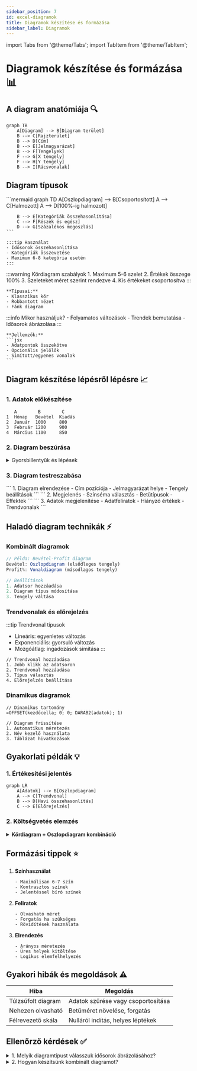 ```yaml
---
sidebar_position: 7
id: excel-diagramok
title: Diagramok készítése és formázása
sidebar_label: Diagramok
---
```


import Tabs from '@theme/Tabs';
import TabItem from '@theme/TabItem';

# Diagramok készítése és formázása 📊

## A diagram anatómiája 🔍

```mermaid
graph TB
    A[Diagram] --> B[Diagram terület]
    B --> C[Rajzterület]
    B --> D[Cím]
    B --> E[Jelmagyarázat]
    B --> F[Tengelyek]
    F --> G[X tengely]
    F --> H[Y tengely]
    B --> I[Rácsvonalak]
```

## Diagram típusok

<Tabs>
  <TabItem value="oszlop" label="Oszlopdiagram" default>
    ```mermaid
    graph TD
        A[Oszlopdiagram] --> B[Csoportosított]
        A --> C[Halmozott]
        A --> D[100%-ig halmozott]
        
        B --> E[Kategóriák összehasonlítása]
        C --> F[Részek és egész]
        D --> G[Százalékos megoszlás]
    ```
    
    :::tip Használat
    - Idősorok összehasonlítása
    - Kategóriák összevetése
    - Maximum 6-8 kategória esetén
    :::
  </TabItem>
  <TabItem value="kor" label="Kördiagram">
    :::warning Kördiagram szabályok
    1. Maximum 5-6 szelet
    2. Értékek összege 100%
    3. Szeleteket méret szerint rendezve
    4. Kis értékeket csoportosítva
    :::
    
    **Típusai:**
    - Klasszikus kör
    - Robbantott nézet
    - Fánk diagram
  </TabItem>
  <TabItem value="vonal" label="Vonaldiagram">
    :::info Mikor használjuk?
    - Folyamatos változások
    - Trendek bemutatása
    - Idősorok ábrázolása
    :::
    
    **Jellemzők:**
    ```jsx
    - Adatpontok összekötve
    - Opcionális jelölők
    - Simított/egyenes vonalak
    ```
  </TabItem>
</Tabs>

## Diagram készítése lépésről lépésre 📈

### 1. Adatok előkészítése

```excel
   A        B        C
1  Hónap   Bevétel  Kiadás
2  Január  1000     800
3  Február 1200     900
4  Március 1100     850
```

### 2. Diagram beszúrása

<details>
<summary>Gyorsbillentyűk és lépések</summary>

1. Adatok kijelölése
2. `ALT + F1` - gyors diagram
3. `F11` - új diagramlap
4. Vagy: Beszúrás > Diagram
</details>

### 3. Diagram testreszabása

<Tabs>
  <TabItem value="elrendezes" label="Elrendezés" default>
    ```
    1. Diagram elrendezése
       - Cím pozíciója
       - Jelmagyarázat helye
       - Tengely beállítások
    ```
  </TabItem>
  <TabItem value="stilus" label="Stílus">
    ```
    2. Megjelenés
       - Színséma választás
       - Betűtípusok
       - Effektek
    ```
  </TabItem>
  <TabItem value="adatok" label="Adatok">
    ```
    3. Adatok megjelenítése
       - Adatfeliratok
       - Hiányzó értékek
       - Trendvonalak
    ```
  </TabItem>
</Tabs>

## Haladó diagram technikák ⚡

### Kombinált diagramok

```jsx
// Példa: Bevétel-Profit diagram
Bevétel: Oszlopdiagram (elsődleges tengely)
Profit%: Vonaldiagram (másodlagos tengely)

// Beállítások
1. Adatsor hozzáadása
2. Diagram típus módosítása
3. Tengely váltása
```

### Trendvonalak és előrejelzés

:::tip Trendvonal típusok
- Lineáris: egyenletes változás
- Exponenciális: gyorsuló változás
- Mozgóátlag: ingadozások simítása
:::

```excel
// Trendvonal hozzáadása
1. Jobb klikk az adatsoron
2. Trendvonal hozzáadása
3. Típus választás
4. Előrejelzés beállítása
```

### Dinamikus diagramok

```excel
// Dinamikus tartomány
=OFFSET(kezdőcella; 0; 0; DARAB2(adatok); 1)

// Diagram frissítése
1. Automatikus méretezés
2. Név kezelő használata
3. Táblázat hivatkozások
```

## Gyakorlati példák 💡

### 1. Értékesítési jelentés

```mermaid
graph LR
    A[Adatok] --> B[Oszlopdiagram]
    A --> C[Trendvonal]
    B --> D[Havi összehasonlítás]
    C --> E[Előrejelzés]
```

### 2. Költségvetés elemzés

<details>
<summary><strong>Kördiagram + Oszlopdiagram kombináció</strong></summary>

```
1. Kördiagram: Költségek megoszlása
2. Oszlopdiagram: Havi trend
3. Szűrők:
   - Időszak
   - Kategória
   - Részleg
```
</details>

## Formázási tippek ⭐

1. **Színhasználat**
   ```
   - Maximálisan 6-7 szín
   - Kontrasztos színek
   - Jelentéssel bíró színek
   ```

2. **Feliratok**
   ```
   - Olvasható méret
   - Forgatás ha szükséges
   - Rövidítések használata
   ```

3. **Elrendezés**
   ```
   - Arányos méretezés
   - Üres helyek kitöltése
   - Logikus elemfelhelyezés
   ```

## Gyakori hibák és megoldások ⚠️

| Hiba | Megoldás |
|------|----------|
| Túlzsúfolt diagram | Adatok szűrése vagy csoportosítása |
| Nehezen olvasható | Betűméret növelése, forgatás |
| Félrevezető skála | Nulláról indítás, helyes léptékek |


## Ellenőrző kérdések ✅

<details>
<summary>1. Melyik diagramtípust válasszuk idősorok ábrázolásához?</summary>

- Vonaldiagram: folyamatos változások
- Oszlopdiagram: diszkrét időpontok
</details>

<details>
<summary>2. Hogyan készítsünk kombinált diagramot?</summary>

1. Alap diagram létrehozása
2. Új adatsor hozzáadása
3. Adatsor típusának módosítása
4. Másodlagos tengely beállítása
</details>

